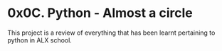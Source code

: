 # 0x0C. Python - Almost a circle

This project is a review of everything that has been learnt pertaining to python in ALX school.

